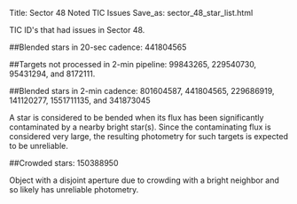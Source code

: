 Title: Sector 48 Noted TIC Issues
Save_as: sector_48_star_list.html


TIC ID's that had issues in Sector 48.

##Blended stars in 20-sec cadence:
441804565

##Targets not processed in 2-min pipeline:
99843265, 229540730, 95431294, and 8172111.

##Blended stars in 2-min cadence:
801604587, 441804565, 229686919, 141120277, 1551711135, and 341873045

A star is considered to be bended when its flux has been significantly contaminated by a nearby bright star(s). Since the contaminating flux is considered very large, the resulting photometry for such targets is expected to be unreliable.

##Crowded stars:
150388950

Object with a  disjoint aperture due to crowding with a bright neighbor and so likely has unreliable photometry.

